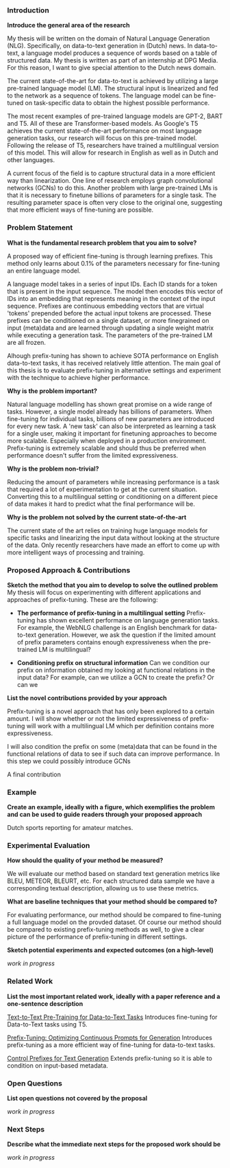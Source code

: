 ### Introduction

**Introduce the general area of the research**

My thesis will be written on the domain of Natural Language Generation (NLG). Specifically, on data-to-text generation in (Dutch) news. In data-to-text, a language model produces a sequence of words based on a table of structured data. My thesis is written as part of an internship at DPG Media. For this reason, I want to give special attention to the Dutch news domain.

The current state-of-the-art for data-to-text is achieved by utilizing a large pre-trained language model (LM). The structural input is linearized and fed to the network as a sequence of tokens. The language model can be fine-tuned on task-specific data to obtain the highest possible performance.

The most recent examples of pre-trained language models are GPT-2, BART and T5. All of these are Transformer-based models. As Google's T5 achieves the current state-of-the-art performance on most language generation tasks, our research will focus on this pre-trained model. Following the release of T5, researchers have trained a multilingual version of this model. This will allow for research in English as well as in Dutch and other languages.

A current focus of the field is to capture structural data in a more efficient way than linearization. One line of research employs graph convolutional networks (GCNs) to do this. Another problem with large pre-trained LMs is that it is necessary to finetune billions of parameters for a single task. The resulting parameter space is often very close to the original one, suggesting that more efficient ways of fine-tuning are possible.

### Problem Statement

**What is the fundamental research problem that you aim to solve?**
 
A proposed way of efficient fine-tuning is through learning prefixes. This method only learns about 0.1% of the parameters necessary for fine-tuning an entire language model. 

A language model takes in a series of input IDs. Each ID stands for a token that is present in the input sequence. The model then encodes this vector of IDs into an embedding that represents meaning in the context of the input sequence. Prefixes are continuous embedding vectors that are virtual 'tokens' prepended before the actual input tokens are processed. These prefixes can be conditioned on a single dataset, or more finegrained on input (meta)data and are learned through updating a single weight matrix while executing a generation task. The parameters of the pre-trained LM are all frozen.

Alhough prefix-tuning has shown to achieve SOTA performance on English data-to-text tasks, it has received relatively little attention. The main goal of this thesis is to evaluate prefix-tuning in alternative settings and experiment with the technique to achieve higher performance.

**Why is the problem important?**

Natural language modelling has shown great promise on a wide range of tasks. However, a single model already has billions of parameters. When fine-tuning for individual tasks, billions of new parameters are introduced for every new task. A 'new task' can also be interpreted as learning a task for a single user, making it important for finetuning approaches to become more scalable. Especially when deployed in a production environment. Prefix-tuning is extremely scalable and should thus be preferred when performance doesn't suffer from the limited expressiveness.

**Why is the problem non-trivial?**

Reducing the amount of parameters while increasing performance is a task that required a lot of experimentation to get at the current situation. Converting this to a multilingual setting or conditioning on a different piece of data makes it hard to predict what the final performance will be.

**Why is the problem not solved by the current state-of-the-art**

The current state of the art relies on training huge language models for specific tasks and linearizing the input data without looking at the structure of the data. Only recently researchers have made an effort to come up with more intelligent ways of processing and training.

### Proposed Approach & Contributions

**Sketch the method that you aim to develop to solve the outlined problem**
My thesis will focus on experimenting with different applications and approaches of prefix-tuning. These are the following:

- **The performance of prefix-tuning in a multilingual setting**
   Prefix-tuning has shown excellent performance on language generation tasks. For example, the WebNLG challenge is an English benchmark for data-to-text generation. However, we ask the question if the limited amount of prefix parameters contains enough expressiveness when the pre-trained LM is multilingual?

- **Conditioning prefix on structural information**
   Can we condition our prefix on information obtained my looking at functional relations in the input data? For example, can we utilize a GCN to create the prefix? Or can we 

**List the novel contributions provided by your approach**

Prefix-tuning is a novel approach that has only been explored to a certain amount. I will show whether or not the limited expressiveness of prefix-tuning will work with a multilingual LM which per definition contains more expressiveness. 

I will also condition the prefix on some (meta)data that can be found in the functional relations of data to see if such data can improve performance. In this step we could possibly introduce GCNs 

A final contribution

### Example

**Create an example, ideally with a figure, which exemplifies the problem and can be used to guide readers through your proposed approach**
 
Dutch sports reporting for amateur matches.

### Experimental Evaluation

**How should the quality of your method be measured?**

We will evaluate our method based on standard text generation metrics like BLEU, METEOR, BLEURT, etc. For each structured data sample we have a corresponding textual description, allowing us to use these metrics.

**What are baseline techniques that your method should be compared to?**

For evaluating performance, our method should be compared to fine-tuning a full language model on the provded dataset. Of course our method should be compared to existing prefix-tuning methods as well, to give a clear picture of the performance of prefix-tuning in different settings.

**Sketch potential experiments and expected outcomes (on a high-level)**

*work in progress*

### Related Work

**List the most important related work, ideally with a paper reference and a one-sentence description**

[Text-to-Text Pre-Training for Data-to-Text Tasks](https://aclanthology.org/2020.inlg-1.14.pdf)
Introduces fine-tuning for Data-to-Text tasks using T5.

[Prefix-Tuning: Optimizing Continuous Prompts for Generation](https://aclanthology.org/2021.acl-long.353.pdf)
Introduces prefix-tuning as a more efficient way of fine-tuning for data-to-text tasks.

[Control Prefixes for Text Generation](https://arxiv.org/abs/2110.08329)
Extends prefix-tuning so it is able to condition on input-based metadata.

### Open Questions

**List open questions not covered by the proposal**

*work in progress*

### Next Steps

**Describe what the immediate next steps for the proposed work should be**

*work in progress*
